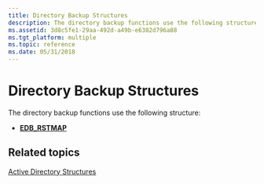 ```yaml
---
title: Directory Backup Structures
description: The directory backup functions use the following structure.
ms.assetid: 3d8c5fe1-29aa-492d-a49b-e6382d796a88
ms.tgt_platform: multiple
ms.topic: reference
ms.date: 05/31/2018
---
```


# Directory Backup Structures

The directory backup functions use the following structure:

-   [**EDB\_RSTMAP**](edb-rstmap.md)

## Related topics

<dl> <dt>

[Active Directory Structures](structures-in-active-directory-domain-services.md)
</dt> </dl>

 

 




